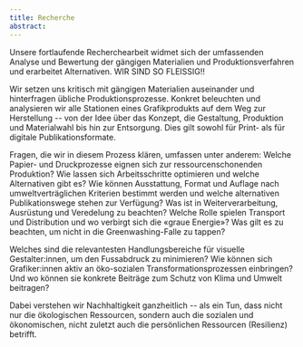 ```yaml
---
title: Recherche
abstract:
---
```


Unsere fortlaufende Recherchearbeit widmet sich der umfassenden Analyse und Bewertung der gängigen Materialien und Produktionsverfahren und erarbeitet Alternativen. WIR SIND SO FLEISSIG!!

Wir setzen uns kritisch mit gängigen Materialien auseinander und hinterfragen übliche Produktionsprozesse. Konkret beleuchten und analysieren wir alle Stationen eines Grafikprodukts auf dem Weg zur Herstellung -- von der Idee über das Konzept, die Gestaltung, Produktion und Materialwahl bis hin zur Entsorgung. Dies gilt sowohl für Print- als für digitale Publikationsformate. 

Fragen, die wir in diesem Prozess klären, umfassen unter anderem: Welche Papier- und Druckprozesse eignen sich zur ressourcenschonenden Produktion? Wie lassen sich Arbeitsschritte optimieren und welche Alternativen gibt es? Wie können Ausstattung, Format und Auflage nach umweltverträglichen Kriterien bestimmt werden und welche alternativen Publikationswege stehen zur Verfügung? Was ist in Weiterverarbeitung, Ausrüstung und Veredelung zu beachten? Welche Rolle spielen Transport und Distribution und wo verbirgt sich die «graue Energie»? Was gilt es zu beachten, um nicht in die Greenwashing-Falle zu tappen? 

Welches sind die relevantesten Handlungsbereiche für visuelle Gestalter:innen, um den Fussabdruck zu minimieren? Wie können sich Grafiker:innen aktiv an öko-sozialen Transformationsprozessen einbringen? Und wo können sie konkrete Beiträge zum Schutz von Klima und Umwelt beitragen?

Dabei verstehen wir Nachhaltigkeit ganzheitlich -- als ein Tun, dass nicht nur die ökologischen Ressourcen, sondern auch die sozialen und ökonomischen, nicht zuletzt auch die persönlichen Ressourcen (Resilienz) betrifft.
